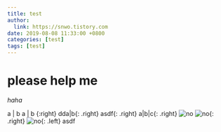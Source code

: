 ```yaml
---
title: test
author:
  link: https://snwo.tistory.com
date: 2019-08-08 11:33:00 +0800
categories: [test]
tags: [test]
---
```


# please help me

_haha_

a | b
a | b {:right}
dda|b{: .right}
asdf{: .right}
a|b|c{: .right}
![no]('./testdir/optimize.jpg')
![no]('./testdir/optimize.jpg'){: .right}
![no]('./testdir/optimize.jpg'){: .left}
asdf
